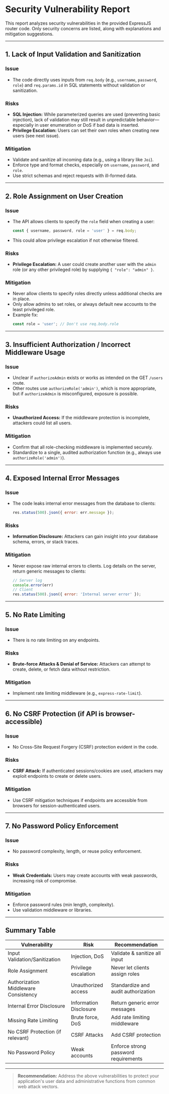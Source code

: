 # Security Vulnerability Report

This report analyzes security vulnerabilities in the provided ExpressJS router code. Only security concerns are listed, along with explanations and mitigation suggestions.

---

## 1. **Lack of Input Validation and Sanitization**

### Issue

- The code directly uses inputs from `req.body` (e.g., `username`, `password`, `role`) and `req.params.id` in SQL statements without validation or sanitization.

### Risks

- **SQL Injection:** While parameterized queries are used (preventing basic injection), lack of validation may still result in unpredictable behavior—especially in user enumeration or DoS if bad data is inserted.
- **Privilege Escalation:** Users can set their own roles when creating new users (see next issue).

### Mitigation

- Validate and sanitize all incoming data (e.g., using a library like `Joi`).
- Enforce type and format checks, especially on `username`, `password`, and `role`.
- Use strict schemas and reject requests with ill-formed data.

---

## 2. **Role Assignment on User Creation**

### Issue

- The API allows clients to specify the `role` field when creating a user:  
  ```js
  const { username, password, role = 'user' } = req.body;
  ```
- This could allow privilege escalation if not otherwise filtered.

### Risks

- **Privilege Escalation:** A user could create another user with the `admin` role (or any other privileged role) by supplying `{ "role": "admin" }`.

### Mitigation

- Never allow clients to specify roles directly unless additional checks are in place.
- Only allow admins to set roles, or always default new accounts to the least privileged role.
- Example fix:
    ```js
    const role = 'user'; // Don't use req.body.role
    ```

---

## 3. **Insufficient Authorization / Incorrect Middleware Usage**

### Issue

- Unclear if `authorizeAdmin` exists or works as intended on the GET `/users` route. 
- Other routes use `authorizeRole('admin')`, which is more appropriate, but if `authorizeAdmin` is misconfigured, exposure is possible.

### Risks

- **Unauthorized Access:** If the middleware protection is incomplete, attackers could list all users.

### Mitigation

- Confirm that all role-checking middleware is implemented securely.
- Standardize to a single, audited authorization function (e.g., always use `authorizeRole('admin')`).

---

## 4. **Exposed Internal Error Messages**

### Issue

- The code leaks internal error messages from the database to clients:
  ```js
  res.status(500).json({ error: err.message });
  ```

### Risks

- **Information Disclosure:** Attackers can gain insight into your database schema, errors, or stack traces.

### Mitigation

- Never expose raw internal errors to clients. Log details on the server, return generic messages to clients:
    ```js
    // Server log
    console.error(err)
    // Client
    res.status(500).json({ error: 'Internal server error' });
    ```

---

## 5. **No Rate Limiting**

### Issue

- There is no rate limiting on any endpoints.

### Risks

- **Brute-force Attacks & Denial of Service:** Attackers can attempt to create, delete, or fetch data without restriction.

### Mitigation

- Implement rate limiting middleware (e.g., `express-rate-limit`).

---

## 6. **No CSRF Protection (if API is browser-accessible)**

### Issue

- No Cross-Site Request Forgery (CSRF) protection evident in the code.

### Risks

- **CSRF Attack:** If authenticated sessions/cookies are used, attackers may exploit endpoints to create or delete users.

### Mitigation

- Use CSRF mitigation techniques if endpoints are accessible from browsers for session-authenticated users.

---

## 7. **No Password Policy Enforcement**

### Issue

- No password complexity, length, or reuse policy enforcement.

### Risks

- **Weak Credentials:** Users may create accounts with weak passwords, increasing risk of compromise.

### Mitigation

- Enforce password rules (min length, complexity).
- Use validation middleware or libraries.

---

## Summary Table

| Vulnerability                             | Risk                           | Recommendation                        |
|-------------------------------------------|--------------------------------|---------------------------------------|
| Input Validation/Sanitization             | Injection, DoS                 | Validate & sanitize all input         |
| Role Assignment                           | Privilege escalation           | Never let clients assign roles        |
| Authorization Middleware Consistency      | Unauthorized access            | Standardize and audit authorization   |
| Internal Error Disclosure                 | Information Disclosure         | Return generic error messages         |
| Missing Rate Limiting                     | Brute force, DoS               | Add rate limiting middleware          |
| No CSRF Protection (if relevant)          | CSRF Attacks                   | Add CSRF protection                   |
| No Password Policy                        | Weak accounts                  | Enforce strong password requirements  |

---

> **Recommendation:** Address the above vulnerabilities to protect your application's user data and administrative functions from common web attack vectors.